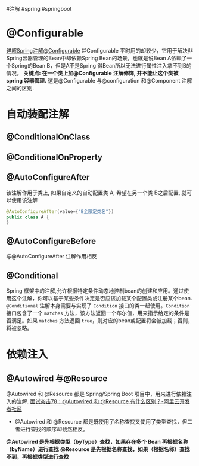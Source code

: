 #注解 #spring #springboot 

# @Configurable
[详解Spring注解@Configurable](https://blog.ksisn.com/2020/12/20/%E8%AF%A6%E8%A7%A3Spring%E6%B3%A8%E8%A7%A3-Configurable/)
@Configurable 平时用的却较少，它用于解决非Spring容器管理的Bean中却依赖Spring Bean的场景，也就是说Bean A依赖了一个Spring的Bean B，但是A不是Spring 得Bean所以无法进行属性注入拿不到B的情况。
**关键点: 在一个类上加@Configurable 注解修饰, 并不能让这个类被 spring 容器管理.**
这是@Configurable 与@configuration 和@Component 注解之间的区别.



# 自动装配注解
## @ConditionalOnClass


## @ConditionalOnProperty



## @AutoConfigureAfter
该注解作用于类上, 如果自定义的自动配置类 A, 希望在另一个类 B之后配置, 就可以使用该注解
```java
@AutoConfigureAfter(value={"B全限定类名"})
public class A {
}
```

## @AutoConfigureBefore
与@AutoConfigureAfter 注解作用相反

## @Conditional
Spring 框架中的注解,允许根据特定条件动态地控制bean的创建和应用。通过使用这个注解，你可以基于某些条件决定是否应该加载某个配置类或注册某个bean.
`@Conditional` 注解本身需要与实现了 `Condition` 接口的类一起使用。`Condition` 接口包含了一个 `matches` 方法，该方法返回一个布尔值，用来指示给定的条件是否满足。如果 `matches` 方法返回 `true`，则对应的bean或配置将会被加载；否则，将被忽略。


# 依赖注入
## @Autowired 与@Resource

@Autowired 和 @Resource 都是 Spring/Spring Boot 项目中，用来进行依赖注入的注解.
[面试突击78：@Autowired 和 @Resource 有什么区别？-阿里云开发者社区](https://developer.aliyun.com/article/1003903)

- @Autowired 和 @Resource 都是既使用了名称查找又使用了类型查找，但二者进行查找的顺序却截然相反。

**@Autowired 是先根据类型（byType）查找，如果存在多个 Bean 再根据名称（byName）进行查找**
**@Resource 是先根据名称查找，如果（根据名称）查找不到，再根据类型进行查找**

